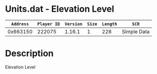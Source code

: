 # Units.dat - Elevation Level

| `Address` | `Player ID` | `Version` | `Size` | `Length` | `SCR` |
| ---------- | ----------- | --------- | ------ | -------- | ---- |
| 0x663150 | 222075 | 1.16.1 | 1 | 228 | Simple Data |

# Description

Elevation Level
